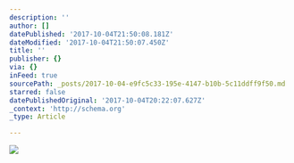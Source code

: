 ```yaml
---
description: ''
author: []
datePublished: '2017-10-04T21:50:08.181Z'
dateModified: '2017-10-04T21:50:07.450Z'
title: ''
publisher: {}
via: {}
inFeed: true
sourcePath: _posts/2017-10-04-e9fc5c33-195e-4147-b10b-5c11ddff9f50.md
starred: false
datePublishedOriginal: '2017-10-04T20:22:07.627Z'
_context: 'http://schema.org'
_type: Article

---
```

![](https://the-grid-user-content.s3-us-west-2.amazonaws.com/05fba578-3838-4ff9-a88d-dd5aadf7424f.jpg)
